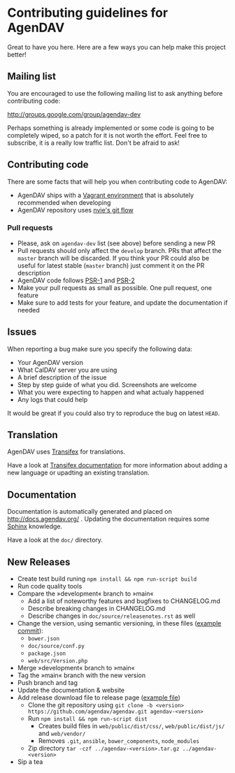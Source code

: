 # Contributing guidelines for AgenDAV

Great to have you here. Here are a few ways you can help make this project better!

## Mailing list

You are encouraged to use the following mailing list to ask anything before contributing code:

http://groups.google.com/group/agendav-dev

Perhaps something is already implemented or some code is going to be completely wiped, so a patch for it is not worth
the effort. Feel free to subscribe, it is a really low traffic list. Don't be afraid to ask!

## Contributing code

There are some facts that will help you when contributing code to AgenDAV:

* AgenDAV ships with a [Vagrant environment](http://docs.agendav.org/en/develop/development/#virtual-machine)
  that is absolutely recommended when developing
* AgenDAV repository uses [nvie's git flow](http://nvie.com/posts/a-successful-git-branching-model/)

### Pull requests

* Please, ask on `agendav-dev` list (see above) before sending a new PR
* Pull requests should only affect the `develop` branch. PRs that affect the `master` branch will be discarded. 
  If you think your PR could also be useful for latest stable (`master` branch) just comment it on the PR
  description
* AgenDAV code follows [PSR-1](http://www.php-fig.org/psr/psr-1/) and [PSR-2](http://www.php-fig.org/psr/psr-2/)
* Make your pull requests as small as possible. One pull request, one feature
* Make sure to add tests for your feature, and update the documentation if needed

## Issues

When reporting a bug make sure you specify the following data:

* Your AgenDAV version
* What CalDAV server you are using
* A brief description of the issue
* Step by step guide of what you did. Screenshots are welcome
* What you were expecting to happen and what actualy happened
* Any logs that could help

It would be great if you could also try to reproduce the bug on latest `HEAD`.

## Translation

AgenDAV uses [Transifex](https://www.transifex.com/adobo/agendav/) for translations.

Have a look at [Transifex documentation](http://docs.transifex.com/) for more information about
adding a new language or upadting an existing translation.

## Documentation

Documentation is automatically generated and placed on http://docs.agendav.org/ . Updating the
documentation requires some [Sphinx](http://sphinx-doc.org/) knowledge.

Have a look at the `doc/` directory.

## New Releases

- Create test build runing `npm install && npm run-script build`
- Run code quality tools
- Compare the »development« branch to »main«
  - Add a list of noteworthy features and bugfixes to CHANGELOG.md
  - Describe breaking changes in CHANGELOG.md
  - Describe changes in `doc/source/releasenotes.rst` as well
- Change the version, using semantic versioning, in these files
  ([example commit](https://github.com/agendav/agendav/commit/aa2c0f920207c17372b80ae45f1f4e77133d305e)):
  - `bower.json`
  - `doc/source/conf.py`
  - `package.json`
  - `web/src/Version.php`
- Merge »development« branch to »main«
- Tag the »main« branch with the new version
- Push branch and tag
- Update the documentation & website
- Add release download file to release page ([example file](https://github.com/agendav/agendav/releases/tag/2.2.0))
  - Clone the git repository using
    `git clone -b <version> https://github.com/agendav/agendav.git agendav-<version>`
  - Run `npm install && npm run-script dist`
    - Creates build files in `web/public/dist/css/`, `web/public/dist/js/`
      and `web/vendor/`
    - Removes `.git`, `ansible`, `bower_components`, `node_modules`
  - Zip directory `tar -czf ../agendav-<version>.tar.gz ../agendav-<version>`
- Sip a tea
